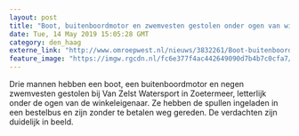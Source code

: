 ```yaml
---
layout: post
title: "Boot, buitenboordmotor en zwemvesten gestolen onder ogen van winkeleigenaar"
date: Tue, 14 May 2019 15:05:28 GMT
category: den_haag
externe_link: "http://www.omroepwest.nl/nieuws/3832261/Boot-buitenboordmotor-en-zwemvesten-gestolen-onder-ogen-van-winkeleigenaar"
feature_image: "https://imgw.rgcdn.nl/fc6e377f4ac442649090d7b4b7c0cfa7/opener/3832216.jpg"
---
```


Drie mannen hebben een boot, een buitenboordmotor en negen zwemvesten gestolen bij Van Zelst Watersport in Zoetermeer, letterlijk onder de ogen van de winkeleigenaar. Ze hebben de spullen ingeladen in een bestelbus en zijn zonder te betalen weg gereden. De verdachten zijn duidelijk in beeld.
